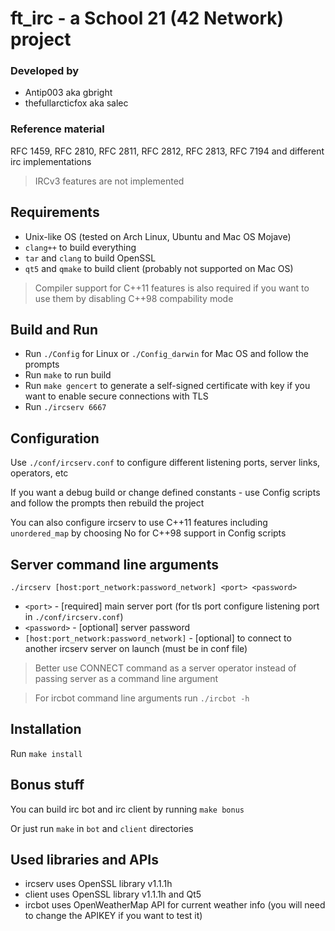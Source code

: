# ft_irc - a School 21 (42 Network) project

### Developed by
- Antip003 aka gbright
- thefullarcticfox aka salec

### Reference material
RFC 1459, RFC 2810, RFC 2811, RFC 2812, RFC 2813, RFC 7194 and different irc implementations
> IRCv3 features are not implemented

Requirements
------------
- Unix-like OS (tested on Arch Linux, Ubuntu and Mac OS Mojave)
- `clang++` to build everything
- `tar` and `clang` to build OpenSSL
- `qt5` and `qmake` to build client (probably not supported on Mac OS)
> Compiler support for C++11 features is also required if you want to use them by disabling C++98 compability mode

Build and Run
-------------
- Run `./Config` for Linux or `./Config_darwin` for Mac OS and follow the prompts
- Run `make` to run build
- Run `make gencert` to generate a self-signed certificate with key if you want to enable secure connections with TLS
- Run `./ircserv 6667`

Configuration
-------------
Use `./conf/ircserv.conf` to configure different listening ports, server links, operators, etc

If you want a debug build or change defined constants - use Config scripts and follow the prompts then rebuild the project

You can also configure ircserv to use C++11 features including `unordered_map` by choosing No for C++98 support in Config scripts

Server command line arguments
-----------------------------
`./ircserv [host:port_network:password_network] <port> <password>`
- `<port>` - [required] main server port (for tls port configure listening port in `./conf/ircserv.conf`)
- `<password>` - [optional] server password
- `[host:port_network:password_network]` - [optional] to connect to another ircserv server on launch (must be in conf file)
> Better use CONNECT command as a server operator instead of passing server as a command line argument

> For ircbot command line arguments run `./ircbot -h`

Installation
------------
Run `make install`

Bonus stuff
-----------
You can build irc bot and irc client by running `make bonus`

Or just run `make` in `bot` and `client` directories

Used libraries and APIs
-----------------------
- ircserv uses OpenSSL library v1.1.1h
- client uses OpenSSL library v1.1.1h and Qt5
- ircbot uses OpenWeatherMap API for current weather info (you will need to change the APIKEY if you want to test it)
